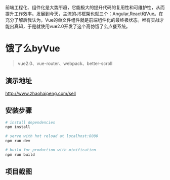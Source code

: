 前端工程化、组件化是大势所趋，它能极大的提升代码的复用性和可维护性，从而提升工作效率。发展到今天，主流的JS框架也就三个：Angular,React和Vue。在充分了解后我认为，Vue的单文件组件就是前端组件化的最终极状态。唯有实战才能出真知，于是就使用vue2.0开发了这个高仿饿了么点餐系统。
# 饿了么byVue

>vue2.0、vue-router、webpack、better-scroll

## 演示地址
http://www.zhaohaipeng.com/sell

## 安装步骤

``` bash
# install dependencies
npm install

# serve with hot reload at localhost:8080
npm run dev

# build for production with minification
npm run build
```
## 项目截图
